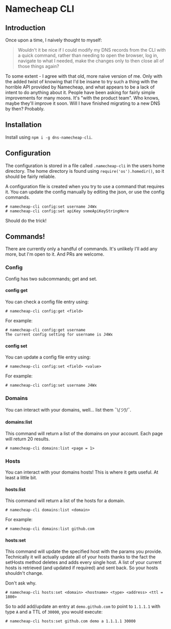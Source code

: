 # Namecheap CLI

## Introduction
Once upon a time, I naively thought to myself:

> Wouldn't it be nice if I could modify my DNS records from the CLI with a quick command, rather than needing to open the browser, log in, navigate to what I needed, make the changes only to then close all of those things again?

To some extent - I agree with that old, more naive version of me. Only with the added twist of knowing that I'd be insane to try such a thing with the horrible API provided by Namecheap, and what appears to be a lack of intent to do anything about it. People have been asking for fairly simple improvements for many moons. It's "with the product team". Who knows, maybe they'll improve it soon. Will I have finished migrating to a new DNS by then? Probably.

## Installation

Install using `npm i -g dns-namecheap-cli`.

## Configuration

The configuration is stored in a file called `.namecheap-cli` in the users home directory. The home directory is found using `require('os').homedir()`, so it should be fairly reliable.

A configuration file is created when you try to use a command that requires it. You can update the config manually by editing the json, or use the config commands.

```
# namecheap-cli config:set username J4Wx
# namecheap-cli config:set apiKey someApiKeyStringHere
```

Should do the trick!

## Commands!

There are currently only a handful of commands. It's unlikely I'll add any more, but I'm open to it. And PRs are welcome.

### Config

Config has two subcommands; get and set.

#### config get

You can check a config file entry using:

```
# namecheap-cli config:get <field>
```

For example:

```
# namecheap-cli config:get username
The current config setting for username is J4Wx
```

#### config set

You can update a config file entry using:

```
# namecheap-cli config:set <field> <value>
```

For example:

```
# namecheap-cli config:set username J4Wx
```

### Domains

You can interact with your domains, well... list them ¯\\_(ツ)_/¯.

#### domains:list

This command will return a list of the domains on your account. Each page will return 20 results.

```
# namecheap-cli domains:list <page = 1>
```

### Hosts

You can interact with your domains hosts! This is where it gets useful. At least a little bit.

#### hosts:list

This command will return a list of the hosts for a domain.

```
# namecheap-cli domains:list <domain>
```

For example:

```
# namecheap-cli domains:list github.com
```

#### hosts:set

This command will update the specified host with the params you provide. Technically it will actually update all of your hosts thanks to the fact the setHosts method deletes and adds every single host. A list of your current hosts is retrieved (and updated if required) and sent back. So your hosts shouldn't change.

Don't ask why.

```
# namecheap-cli hosts:set <domain> <hostname> <type> <address> <ttl = 1800>
```

So to add add/update an entry at `demo.github.com` to point to `1.1.1.1` with type `A` and a TTL of `30000`, you would execute:

```
# namecheap-cli hosts:set github.com demo a 1.1.1.1 30000
```
